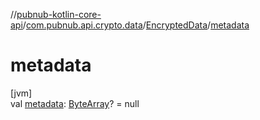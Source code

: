 //[pubnub-kotlin-core-api](../../../index.md)/[com.pubnub.api.crypto.data](../index.md)/[EncryptedData](index.md)/[metadata](metadata.md)

# metadata

[jvm]\
val [metadata](metadata.md): [ByteArray](https://kotlinlang.org/api/core/kotlin-stdlib/kotlin/-byte-array/index.html)? = null

